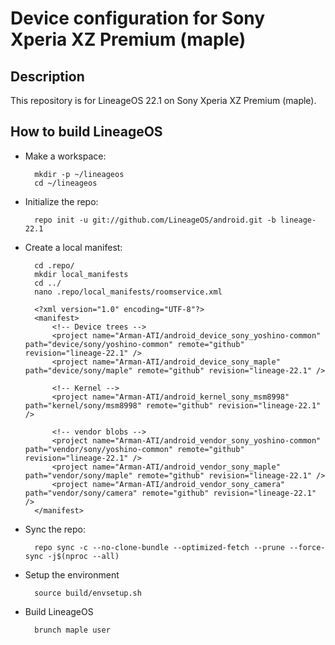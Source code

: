 Device configuration for Sony Xperia XZ Premium (maple)
========================================================

Description
-----------

This repository is for LineageOS 22.1 on Sony Xperia XZ Premium (maple).

How to build LineageOS
----------------------

* Make a workspace:

        mkdir -p ~/lineageos
        cd ~/lineageos

* Initialize the repo:

        repo init -u git://github.com/LineageOS/android.git -b lineage-22.1

* Create a local manifest:

        cd .repo/
        mkdir local_manifests
        cd ../
        nano .repo/local_manifests/roomservice.xml

        <?xml version="1.0" encoding="UTF-8"?>
        <manifest>
            <!-- Device trees -->
            <project name="Arman-ATI/android_device_sony_yoshino-common" path="device/sony/yoshino-common" remote="github" revision="lineage-22.1" />
            <project name="Arman-ATI/android_device_sony_maple" path="device/sony/maple" remote="github" revision="lineage-22.1" />

            <!-- Kernel -->
            <project name="Arman-ATI/android_kernel_sony_msm8998" path="kernel/sony/msm8998" remote="github" revision="lineage-22.1" />

            <!-- vendor blobs -->
            <project name="Arman-ATI/android_vendor_sony_yoshino-common" path="vendor/sony/yoshino-common" remote="github" revision="lineage-22.1" />
            <project name="Arman-ATI/android_vendor_sony_maple" path="vendor/sony/maple" remote="github" revision="lineage-22.1" />
            <project name="Arman-ATI/android_vendor_sony_camera" path="vendor/sony/camera" remote="github" revision="lineage-22.1" />
        </manifest>

* Sync the repo:

        repo sync -c --no-clone-bundle --optimized-fetch --prune --force-sync -j$(nproc --all)

* Setup the environment

        source build/envsetup.sh

* Build LineageOS

        brunch maple user
